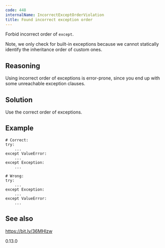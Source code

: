 ```yaml
---
code: 448
internalName: IncorrectExceptOrderViolation
title: Found incorrect exception order
---
```


Forbid incorrect order of `except`.

Note, we only check for built-in exceptions because we cannot statically
identify the inheritance order of custom ones.

## Reasoning
Using incorrect order of exceptions is error-prone, since you end up
with some unreachable exception clauses.

## Solution
Use the correct order of exceptions.

## Example

    # Correct:
    try:
        ...
    except ValueError:
        ...
    except Exception:
        ...
    
    # Wrong:
    try:
        ...
    except Exception:
        ...
    except ValueError:
        ...

## See also
<https://bit.ly/36MHlzw>

<div class="versionadded">

0.13.0

</div>